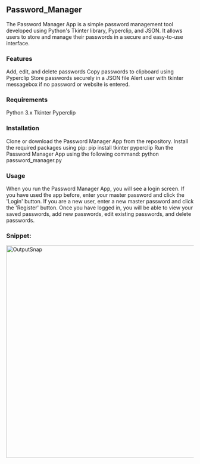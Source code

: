 ## Password_Manager

  The Password Manager App is a simple password management tool developed using Python's Tkinter library, Pyperclip, and JSON. It allows users to store and manage their passwords in a secure and easy-to-use interface.

### Features

  Add, edit, and delete passwords
  Copy passwords to clipboard using Pyperclip
  Store passwords securely in a JSON file
  Alert user with tkinter messagebox if no password or website is entered.

### Requirements

  Python 3.x
  Tkinter
  Pyperclip

### Installation

  Clone or download the Password Manager App from the repository.
  Install the required packages using pip:
    pip install tkinter pyperclip
  Run the Password Manager App using the following command:
    python password_manager.py

### Usage

  When you run the Password Manager App, you will see a login screen.
  If you have used the app before, enter your master password and click the 'Login' button. 
  If you are a new user, enter a new master password and click the 'Register' button.
  Once you have logged in, you will be able to view your saved passwords, add new passwords, edit existing passwords, and delete passwords.
  
  
### Snippet:

<img width="570" alt="OutputSnap" src="https://user-images.githubusercontent.com/90651908/220161200-14187543-9b4d-414b-a9fd-07fdb482b93a.png">
